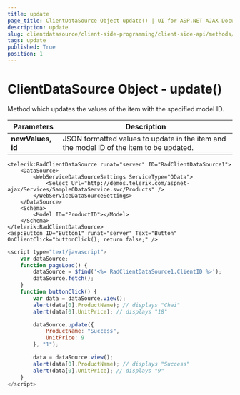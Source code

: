 ```yaml
---
title: update
page_title: ClientDataSource Object update() | UI for ASP.NET AJAX Documentation
description: update
slug: clientdatasource/client-side-programming/client-side-api/methods/update
tags: update
published: True
position: 1
---
```


# ClientDataSource Object - update()


Method which updates the values of the item with the specified model ID.


|  **Parameters**  |  **Description**  |
| ------ | ------ |
| **newValues, id** |JSON formatted values to update in the item and the model ID of the item to be updated.|

````ASPNET
<telerik:RadClientDataSource runat="server" ID="RadClientDataSource1">
    <DataSource>
        <WebServiceDataSourceSettings ServiceType="OData">
            <Select Url="http://demos.telerik.com/aspnet-ajax/Services/SampleODataService.svc/Products" />
        </WebServiceDataSourceSettings>
    </DataSource>
    <Schema>
        <Model ID="ProductID"></Model>
    </Schema>
</telerik:RadClientDataSource>
<asp:Button ID="Button1" runat="server" Text="Button" OnClientClick="buttonClick(); return false;" />
````



````JavaScript
<script type="text/javascript">
    var dataSource;
    function pageLoad() {
        dataSource = $find('<%= RadClientDataSource1.ClientID %>');
        dataSource.fetch();
    }
    function buttonClick() {
        var data = dataSource.view();
        alert(data[0].ProductName); // displays "Chai"
        alert(data[0].UnitPrice); // displays "18"

        dataSource.update({
            ProductName: "Success",
            UnitPrice: 9
        }, "1");

        data = dataSource.view();
        alert(data[0].ProductName); // displays "Success"
        alert(data[0].UnitPrice); // displays "9"
    }
</script>
````


